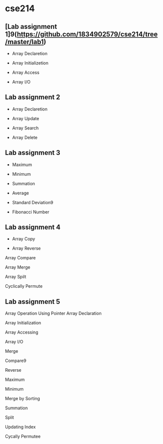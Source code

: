 # cse214
## [Lab assignment 1]9(https://github.com/1834902579/cse214/tree/master/lab1)

* Array Declaretion

* Array Initializetion

* Array Access

* Array I/O

## Lab assignment 2
* Array Declaretion

* Array Update

* Array Search

* Array Delete

## Lab assignment 3
* Maximum

* Minimum

* Summation

* Average

* Standard Deviation9

* Fibonacci Number

## Lab assignment 4
* Array Copy

* Array Reverse

Array Compare

Array Merge

Array Spilt

Cyclically Permute

## Lab assignment 5
Array Operation Using Pointer Array Declaration

Array Initialization

Array Accessing

Array I/O

Merge

Compare9

Reverse

Maximum

Minimum

Merge by Sorting

Summation

Split

Updating Index

Cycally Permutee
